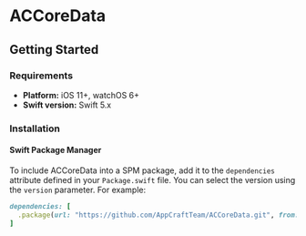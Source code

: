 # ACCoreData

## Getting Started

### Requirements
- **Platform:** iOS 11+, watchOS 6+
- **Swift version:** Swift 5.x

### Installation

#### Swift Package Manager
To include ACCoreData into a SPM package, add it to the `dependencies` attribute defined in your `Package.swift` file. You can select the version using the `version`  parameter. For example:
```ruby
dependencies: [
  .package(url: "https://github.com/AppCraftTeam/ACCoreData.git", from: <version>)
]
```


